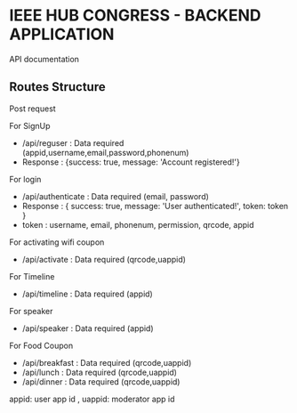 # IEEE HUB CONGRESS - BACKEND APPLICATION


API documentation

## Routes Structure

Post request

For SignUp
- /api/reguser : Data required (appid,username,email,password,phonenum)
- Response : {success: true, message: 'Account registered!'}

For login
- /api/authenticate : Data required (email, password)
- Response : { success: true, message: 'User authenticated!', token: token }
- token : username, email, phonenum, permission, qrcode, appid

For activating wifi coupon
- /api/activate : Data required (qrcode,uappid)

For Timeline
- /api/timeline : Data required (appid)

For speaker
- /api/speaker : Data required (appid)

For Food Coupon
- /api/breakfast : Data required (qrcode,uappid)
- /api/lunch : Data required (qrcode,uappid)
- /api/dinner : Data required (qrcode,uappid)

appid: user app id   ,
uappid: moderator app id
